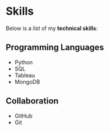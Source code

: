 # Skills

Below is a *list* of my **technical skills**:

## Programming Languages
- Python
- SQL
- Tableau
- MongoDB

## Collaboration
- GitHub
- Git
